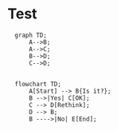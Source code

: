 # Test

```mermaid
  graph TD;
      A-->B;
      A-->C;
      B-->D;
      C-->D;
      
```
```mermaid
  flowchart TD;
      A[Start] --> B{Is it?};
      B -->|Yes| C[OK];
      C --> D[Rethink];
      D --> B;
      B ---->|No| E[End];
```
